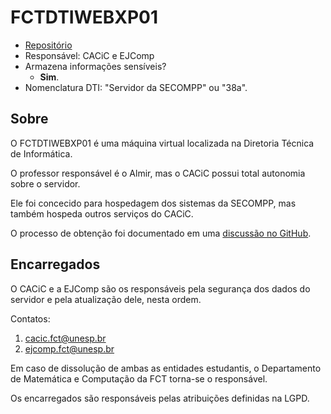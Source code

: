 # FCTDTIWEBXP01

- [Repositório](https://github.com/cacic-fct/server-FCTDTIWEBXP01)
- Responsável: CACiC e EJComp
- Armazena informações sensíveis?
  - **Sim**.
- Nomenclatura DTI: "Servidor da SECOMPP" ou "38a".

## Sobre

O FCTDTIWEBXP01 é uma máquina virtual localizada na Diretoria Técnica de Informática.

O professor responsável é o Almir, mas o CACiC possui total autonomia sobre o servidor.

Ele foi concecido para hospedagem dos sistemas da SECOMPP, mas também hospeda outros serviços do CACiC.

O processo de obtenção foi documentado em uma [discussão no GitHub](https://github.com/cacic-fct/fct-app/discussions/182#discussioncomment-9413541).

## Encarregados

O CACiC e a EJComp são os responsáveis pela segurança dos dados do servidor e pela atualização dele, nesta ordem.

Contatos:

1. cacic.fct@unesp.br
1. ejcomp.fct@unesp.br

Em caso de dissolução de ambas as entidades estudantis, o Departamento de Matemática e Computação da FCT torna-se o responsável.

Os encarregados são responsáveis pelas atribuições definidas na LGPD.

